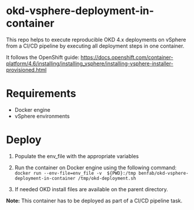 # okd-vsphere-deployment-in-container
This repo helps to execute reproducible OKD 4.x deployments on vSphere from a CI/CD pipeline by executing all deployment steps in one container.

It follows the OpenShift guide: https://docs.openshift.com/container-platform/4.6/installing/installing_vsphere/installing-vsphere-installer-provisioned.html

# Requirements 

- Docker engine 
- vSphere environments

# Deploy

1. Populate the env_file with the appropriate variables

2. Run the container on Docker engine using the following command:  
`docker run --env-file=env_file -v  ${PWD}:/tmp benfab/okd-vsphere-deployment-in-container /tmp/okd-deployment.sh`  

3. If needed OKD install files are available on the parent directory.  

**Note:** This container has to be deployed as part of a CI/CD pipeline task.
